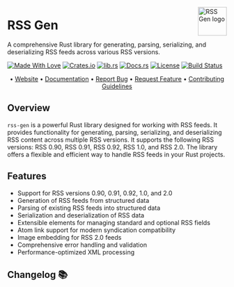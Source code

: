 <!-- markdownlint-disable MD033 MD041 -->
<img src="https://kura.pro/rssgen/images/logos/rssgen.svg"
alt="RSS Gen logo" height="66" align="right" />
<!-- markdownlint-enable MD033 MD041 -->

# RSS Gen

A comprehensive Rust library for generating, parsing, serializing, and deserializing RSS feeds across various RSS versions.

[![Made With Love][made-with-rust]][14] [![Crates.io][crates-badge]][08] [![lib.rs][libs-badge]][10] [![Docs.rs][docs-badge]][09] [![License][license-badge]][02] [![Build Status][build-badge]][16]

<!-- markdownlint-disable MD033 MD041 -->
<center>
<!-- markdownlint-enable MD033 MD041 -->

• [Website][01] • [Documentation][09] • [Report Bug][04] • [Request Feature][04] • [Contributing Guidelines][05]

<!-- markdownlint-disable MD033 MD041 -->
</center>
<!-- markdownlint-enable MD033 MD041 -->

## Overview

`rss-gen` is a powerful Rust library designed for working with RSS feeds. It provides functionality for generating, parsing, serializing, and deserializing RSS content across multiple RSS versions. It supports the following RSS versions: RSS 0.90, RSS 0.91, RSS 0.92, RSS 1.0, and RSS 2.0. The library offers a flexible and efficient way to handle RSS feeds in your Rust projects.

## Features

- Support for RSS versions 0.90, 0.91, 0.92, 1.0, and 2.0
- Generation of RSS feeds from structured data
- Parsing of existing RSS feeds into structured data
- Serialization and deserialization of RSS data
- Extensible elements for managing standard and optional RSS fields
- Atom link support for modern syndication compatibility
- Image embedding for RSS 2.0 feeds
- Comprehensive error handling and validation
- Performance-optimized XML processing

[01]: https://rssgen.co "RSS Gen Website"
[02]: https://opensource.org/license/apache-2-0/ "Apache License, Version 2.0"
[04]: https://github.com/sebastienrousseau/rssgen/issues "Issues"
[05]: https://github.com/sebastienrousseau/rssgen/blob/main/CONTRIBUTING.md "Contributing Guidelines"
[08]: https://crates.io/crates/rss-gen "Crates.io"
[09]: https://docs.rs/rss-gen "Docs.rs"
[10]: https://lib.rs/crates/rss-gen "Lib.rs"
[14]: https://www.rust-lang.org "The Rust Programming Language"
[16]: https://github.com/sebastienrousseau/rssgen/actions?query=branch%3Amain "Build Status"

[build-badge]: https://img.shields.io/github/actions/workflow/status/sebastienrousseau/rss-gen/release.yml?branch=main&style=for-the-badge&logo=github "Build Status"
[crates-badge]: https://img.shields.io/crates/v/rss-gen.svg?style=for-the-badge 'Crates.io badge'
[docs-badge]: https://img.shields.io/docsrs/rss-gen.svg?style=for-the-badge 'Docs.rs badge'
[libs-badge]: https://img.shields.io/badge/lib.rs-v0.1.0-orange.svg?style=for-the-badge 'Lib.rs badge'
[license-badge]: https://img.shields.io/crates/l/rss-gen.svg?style=for-the-badge 'License badge'
[made-with-rust]: https://img.shields.io/badge/rust-f04041?style=for-the-badge&labelColor=c0282d&logo=rust 'Made With Rust badge'

## Changelog 📚
